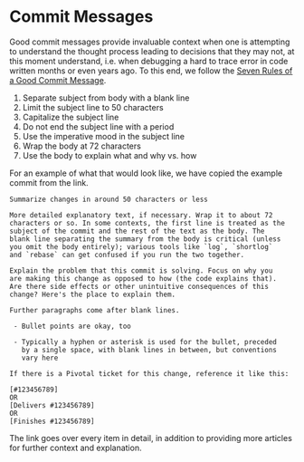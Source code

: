 # Commit Messages

Good commit messages provide invaluable context when one is attempting to
understand the thought process leading to decisions that they may not, at this
moment understand, i.e. when debugging a hard to trace error in code written
months or even years ago. To this end, we follow the [Seven Rules of a Good
Commit Message](https://chris.beams.io/posts/git-commit/).

1. Separate subject from body with a blank line
1. Limit the subject line to 50 characters
1. Capitalize the subject line
1. Do not end the subject line with a period
1. Use the imperative mood in the subject line
1. Wrap the body at 72 characters
1. Use the body to explain what and why vs. how

For an example of what that would look like, we have copied the example commit
from the link.

```
Summarize changes in around 50 characters or less

More detailed explanatory text, if necessary. Wrap it to about 72
characters or so. In some contexts, the first line is treated as the
subject of the commit and the rest of the text as the body. The
blank line separating the summary from the body is critical (unless
you omit the body entirely); various tools like `log`, `shortlog`
and `rebase` can get confused if you run the two together.

Explain the problem that this commit is solving. Focus on why you
are making this change as opposed to how (the code explains that).
Are there side effects or other unintuitive consequences of this
change? Here's the place to explain them.

Further paragraphs come after blank lines.

 - Bullet points are okay, too

 - Typically a hyphen or asterisk is used for the bullet, preceded
   by a single space, with blank lines in between, but conventions
   vary here

If there is a Pivotal ticket for this change, reference it like this:

[#123456789]
OR
[Delivers #123456789]
OR
[Finishes #123456789]
```

The link goes over every item in detail, in addition to providing more articles
for further context and explanation.

